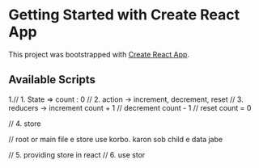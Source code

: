 # Getting Started with Create React App

This project was bootstrapped with [Create React App](https://github.com/facebook/create-react-app).

## Available Scripts

 1.// 1. State => count : 0
// 2. action -> increment, decrement, reset
// 3.  reducers -> increment count + 1
                // decrement count - 1
                // reset count  = 0

// 4. store

// root or main file e store use korbo. karon sob child e data jabe

// 5. providing store in react
// 6. use stor
